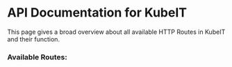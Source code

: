 # API Documentation for KubeIT

This page gives a broad overview about all available HTTP Routes in KubeIT and their function.

### Available Routes: